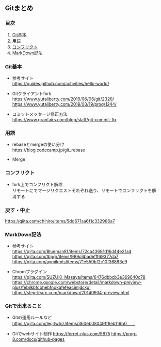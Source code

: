 ## Gitまとめ

### 目次
1. [Git基本](#Git基本)  
1. [用語](#用語)
1. [コンフリクト](#コンフリクト)  
1. [MarkDown記法](#MarkDown記法)

### Git基本
* 参考サイト  
https://guides.github.com/activities/hello-world/  

* Gitクライアントfork  
https://www.yutaliberty.com/2019/06/06/git/2320/  
https://www.yutaliberty.com/2019/03/19/prog/1244/  

* コミットメッセージ修正方法  
https://www.granfairs.com/blog/staff/git-commit-fix  

### 用語
* rebaseとmergeの使い分け  
https://blog.codecamp.jp/git_rebase  

* Merge  

### コンフリクト
* fork上でコンフリクト解除  
リモートにでマージリクエストそれぞれ送り、リモートでコンフリクトを解消する  

### 戻す・中止
https://qiita.com/chihiro/items/5dd671aa6f1c332986a7  

### MarkDown記法
* 参考サイト  
https://qiita.com/Blueman81/items/72ca43681d16d44e21ad  
https://qiita.com/tbpgr/items/989c6badefff69377da7  
https://qiita.com/aymikmts/items/71e550bf2c10f36883e9  

* Chromプラグイン  
https://qiita.com/SUZUKI_Masaya/items/6476dbbcb3e369640c78  
https://chrome.google.com/webstore/detail/markdown-preview-plus/febilkbfcbhebfnokafefeacimjdckgl  
https://step-learn.com/markdown/20140904-preview.html  

### Gitで出来ること
* Gitの運用ルールなど
https://qiita.com/legitwhiz/items/360eb08049ff8eb119b0　　

* Gitでwebサイト制作
https://ferret-plus.com/5875
https://prog-8.com/docs/github-pages
